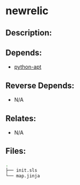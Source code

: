 # newrelic

## Description:



## Depends:

  -  [python-apt](/salt/python-apt)

## Reverse Depends:

  -  N/A

## Relates:

  -  N/A

## Files:

```bash
.
├── init.sls
└── map.jinja
```
